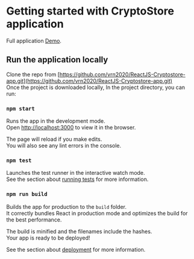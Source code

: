 # Getting started with CryptoStore application

Full application [Demo](https://reactjs-cryptostore-app.vercel.app).

## Run the application locally

Clone the repo from  [https://github.com/vrn2020/ReactJS-Cryptostore-app.git](https://github.com/vrn2020/ReactJS-Cryptostore-app.git) \
Once the project is downloaded locally, In the project directory, you can run:

### `npm start`

Runs the app in the development mode.\
Open [http://localhost:3000](http://localhost:3000) to view it in the browser.

The page will reload if you make edits.\
You will also see any lint errors in the console.

### `npm test`

Launches the test runner in the interactive watch mode.\
See the section about [running tests](https://facebook.github.io/create-react-app/docs/running-tests) for more information.

### `npm run build`

Builds the app for production to the `build` folder.\
It correctly bundles React in production mode and optimizes the build for the best performance.

The build is minified and the filenames include the hashes.\
Your app is ready to be deployed!

See the section about [deployment](https://facebook.github.io/create-react-app/docs/deployment) for more information.

